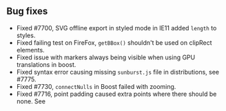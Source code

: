## Bug fixes 
- Fixed #7700, SVG offline export in styled mode in IE11 added ``length`` to styles.
- Fixed failing test on FireFox, ``getBBox()`` shouldn't be used on clipRect elements.
- Fixed issue with markers always being visible when using GPU translations in boost.
- Fixed syntax error causing missing ``sunburst.js`` file in distributions, see #7775.
- Fixed #7730, ``connectNulls`` in Boost failed with zooming.
- Fixed #7716, point padding caused extra points where there should be none. See